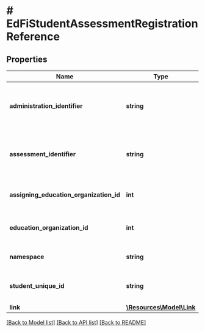 # # EdFiStudentAssessmentRegistrationReference

## Properties

Name | Type | Description | Notes
------------ | ------------- | ------------- | -------------
**administration_identifier** | **string** | The title or name of the assessment in the context of its administration. |
**assessment_identifier** | **string** | A unique number or alphanumeric code assigned to an assessment. |
**assigning_education_organization_id** | **int** | The identifier assigned to an education organization. |
**education_organization_id** | **int** | The identifier assigned to an education organization. |
**namespace** | **string** | Namespace for the assessment. |
**student_unique_id** | **string** | A unique alphanumeric code assigned to a student. |
**link** | [**\Resources\Model\Link**](Link.md) |  | [optional]

[[Back to Model list]](../../README.md#models) [[Back to API list]](../../README.md#endpoints) [[Back to README]](../../README.md)
